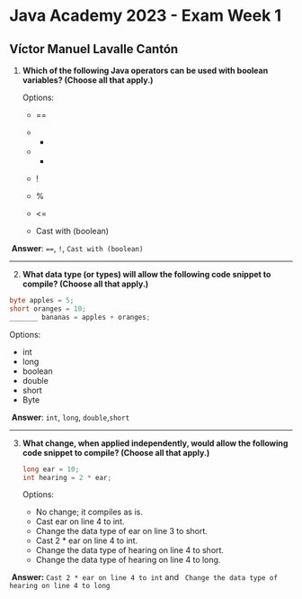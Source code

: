 # Java Academy 2023 - Exam Week 1

## Víctor Manuel Lavalle Cantón



1. **Which of the following Java operators can be used with boolean variables? (Choose all that apply.)** 

   Options:

   * ==

   * +

   * -

   * !

   * %

   * <=

   * Cast with (boolean)

     

​		**Answer**: `==`, `!`, `Cast with (boolean)`

------



2. **What data type (or types) will allow the following code snippet to compile? (Choose all that apply.)**

```java
byte apples = 5;
short oranges = 10;
_______ bananas = apples + oranges; 
```

Options:		

- int
- long
- boolean
- double
- short
- Byte



​			**Answer**: `int`, `long`, `double`,`short`

------



3. **What change, when applied independently, would allow the following code snippet to compile? (Choose all that apply.)** 

   ```java
   long ear = 10;
   int hearing = 2 * ear;
   ```

   Options:

   * No change; it compiles as is.
   * Cast ear on line 4 to int. 
   * Change the data type of ear on line 3 to short. 
   *  Cast 2 * ear on line 4 to int.
   * Change the data type of hearing on line 4 to short.
   *  Change the data type of hearing on line 4 to long.



​	**Answer:** `Cast 2 * ear on line 4 to int` and ` Change the data type of hearing on line 4 to long`













